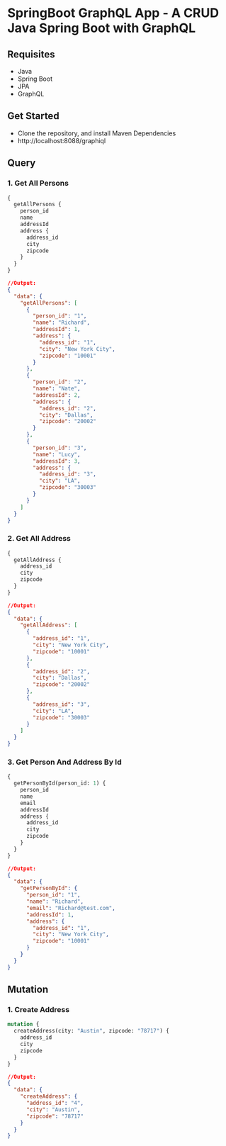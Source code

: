 # SpringBoot GraphQL App - A CRUD Java Spring Boot with GraphQL

## Requisites
- Java
- Spring Boot
- JPA
- GraphQL

## Get Started
- Clone the repository, and install Maven Dependencies
- http://localhost:8088/graphiql

## Query

### 1. Get All Persons

```graphql
{
  getAllPersons {
    person_id
    name
    addressId
    address {
      address_id
      city
      zipcode
    }
  }
}
```

```json
//Output:
{
  "data": {
    "getAllPersons": [
      {
        "person_id": "1",
        "name": "Richard",
        "addressId": 1,
        "address": {
          "address_id": "1",
          "city": "New York City",
          "zipcode": "10001"
        }
      },
      {
        "person_id": "2",
        "name": "Nate",
        "addressId": 2,
        "address": {
          "address_id": "2",
          "city": "Dallas",
          "zipcode": "20002"
        }
      },
      {
        "person_id": "3",
        "name": "Lucy",
        "addressId": 3,
        "address": {
          "address_id": "3",
          "city": "LA",
          "zipcode": "30003"
        }
      }
    ]
  }
}
```

### 2. Get All Address

```graphql
{
  getAllAddress {
    address_id
    city
    zipcode
  }
}
```

```json
//Output:
{
  "data": {
    "getAllAddress": [
      {
        "address_id": "1",
        "city": "New York City",
        "zipcode": "10001"
      },
      {
        "address_id": "2",
        "city": "Dallas",
        "zipcode": "20002"
      },
      {
        "address_id": "3",
        "city": "LA",
        "zipcode": "30003"
      }
    ]
  }
}
```

### 3. Get Person And Address By Id

```graphql
{
  getPersonById(person_id: 1) {
    person_id
    name
    email
    addressId
    address {
      address_id
      city
      zipcode
    }
  }
}
```

```json
//Output:
{
  "data": {
    "getPersonById": {
      "person_id": "1",
      "name": "Richard",
      "email": "Richard@test.com",
      "addressId": 1,
      "address": {
        "address_id": "1",
        "city": "New York City",
        "zipcode": "10001"
      }
    }
  }
}
```

## Mutation 
### 1. Create Address

```graphql
mutation {
  createAddress(city: "Austin", zipcode: "78717") {
    address_id
    city
    zipcode
  }
}
```

```json
//Output:
{
  "data": {
    "createAddress": {
      "address_id": "4",
      "city": "Austin",
      "zipcode": "78717"
    }
  }
}
```
